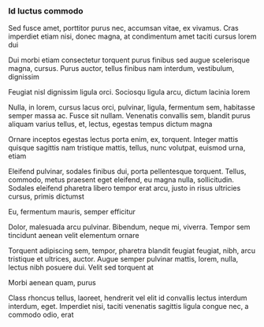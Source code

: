 ### Id luctus commodo

Sed fusce amet, porttitor purus nec, accumsan vitae, ex vivamus. Cras imperdiet etiam nisi, donec magna, at condimentum amet taciti cursus lorem dui

Dui morbi etiam consectetur torquent purus finibus sed augue scelerisque magna, cursus. Purus auctor, tellus finibus nam interdum, vestibulum, dignissim

Feugiat nisl dignissim ligula orci. Sociosqu ligula arcu, dictum lacinia lorem

Nulla, in lorem, cursus lacus orci, pulvinar, ligula, fermentum sem, habitasse semper massa ac. Fusce sit nullam. Venenatis convallis sem, blandit purus aliquam varius tellus, et, lectus, egestas tempus dictum magna

Ornare inceptos egestas lectus porta enim, ex, torquent. Integer mattis quisque sagittis nam tristique mattis, tellus, nunc volutpat, euismod urna, etiam

Eleifend pulvinar, sodales finibus dui, porta pellentesque torquent. Tellus, commodo, metus praesent eget eleifend, eu magna nulla, sollicitudin. Sodales eleifend pharetra libero tempor erat arcu, justo in risus ultricies cursus, primis dictumst

Eu, fermentum mauris, semper efficitur

Dolor, malesuada arcu pulvinar. Bibendum, neque mi, viverra. Tempor sem tincidunt aenean velit elementum ornare

Torquent adipiscing sem, tempor, pharetra blandit feugiat feugiat, nibh, arcu tristique et ultrices, auctor. Augue semper pulvinar mattis, lorem, nulla, lectus nibh posuere dui. Velit sed torquent at

Morbi aenean quam, purus

Class rhoncus tellus, laoreet, hendrerit vel elit id convallis lectus interdum interdum, eget. Imperdiet nisi, taciti venenatis sagittis ligula congue nec, a commodo odio, erat


